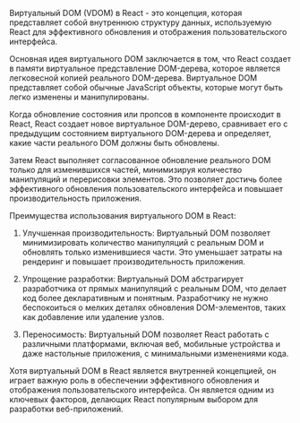 Виртуальный DOM (VDOM) в React - это концепция, которая представляет собой внутреннюю структуру данных, используемую React для эффективного обновления и отображения пользовательского интерфейса.

Основная идея виртуального DOM заключается в том, что React создает в памяти виртуальное представление DOM-дерева, которое является легковесной копией реального DOM-дерева. Виртуальное DOM представляет собой обычные JavaScript объекты, которые могут быть легко изменены и манипулированы.

Когда обновление состояния или пропсов в компоненте происходит в React, React создает новое виртуальное DOM-дерево, сравнивает его с предыдущим состоянием виртуального DOM-дерева и определяет, какие части реального DOM должны быть обновлены.

Затем React выполняет согласованное обновление реального DOM только для изменившихся частей, минимизируя количество манипуляций и перерисовки элементов. Это позволяет достичь более эффективного обновления пользовательского интерфейса и повышает производительность приложения.

Преимущества использования виртуального DOM в React:

1. Улучшенная производительность: Виртуальный DOM позволяет минимизировать количество манипуляций с реальным DOM и обновлять только изменившиеся части. Это уменьшает затраты на рендеринг и повышает производительность приложения.

2. Упрощение разработки: Виртуальный DOM абстрагирует разработчика от прямых манипуляций с реальным DOM, что делает код более декларативным и понятным. Разработчику не нужно беспокоиться о мелких деталях обновления DOM-элементов, таких как добавление или удаление узлов.

3. Переносимость: Виртуальный DOM позволяет React работать с различными платформами, включая веб, мобильные устройства и даже настольные приложения, с минимальными изменениями кода.

Хотя виртуальный DOM в React является внутренней концепцией, он играет важную роль в обеспечении эффективного обновления и отображения пользовательского интерфейса. Он является одним из ключевых факторов, делающих React популярным выбором для разработки веб-приложений.